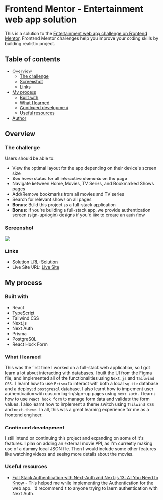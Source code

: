# Frontend Mentor - Entertainment web app solution

This is a solution to the [Entertainment web app challenge on Frontend Mentor](https://www.frontendmentor.io/challenges/entertainment-web-app-J-UhgAW1X). Frontend Mentor challenges help you improve your coding skills by building realistic project.

## Table of contents

- [Overview](#overview)
  - [The challenge](#the-challenge)
  - [Screenshot](#screenshot)
  - [Links](#links)
- [My process](#my-process)
  - [Built with](#built-with)
  - [What I learned](#what-i-learned)
  - [Continued development](#continued-development)
  - [Useful resources](#useful-resources)
- [Author](#author)


## Overview

### The challenge

Users should be able to:

- View the optimal layout for the app depending on their device's screen size
- See hover states for all interactive elements on the page
- Navigate between Home, Movies, TV Series, and Bookmarked Shows pages
- Add/Remove bookmarks from all movies and TV series
- Search for relevant shows on all pages
- **Bonus**: Build this project as a full-stack application
- **Bonus**: If you're building a full-stack app, we provide authentication screen (sign-up/login) designs if you'd like to create an auth flow

### Screenshot

![](https://github.com/victorcodess/flixify/assets/84178696/e988a0e7-cd95-4f9f-a45f-a9293c850133)



### Links

- Solution URL: [Solution](https://your-solution-url.com)
- Live Site URL: [Live Site](https://flixify.victorwilliams.me)

## My process

### Built with

- React
- TypeScript
- Tailwind CSS
- Next.js
- Next Auth
- Prisma
- PostgreSQL
- React Hook Form

### What I learned

This was the first time I worked on a full-stack web application, so I got learn a lot about interacting with databases. I built the UI from the Figma file, and implemented all of the functionalities using ```Next.js``` and ```Tailwind CSS.``` I learnt how to use ```Prisma``` to interact with both a local ```sqlite``` database and a deployed ```postgresql``` database. I also learnt how to implement user authentication with custom log-in/sign-up pages using ```next auth.``` I learnt how to use ```react hook form``` to manage form data and validate the form values. I also learnt how to implement a theme switch using ```Tailwind CSS``` and ```next-theme.``` In all, this was a great learning experience for me as a frontend engineer.

### Continued development

I still intend on continuing this project and expanding on some of it's features. I plan on adding an external movie API, as I'm currently making use of a dummy local JSON file. Then I would include some other features like watching videos and seeing more details about the movies.

### Useful resources

- [Full Stack Authentication with Next-Auth and Next.js 13: All You Need to Know](https://www.youtube.com/watch?v=0eu4_lLFkGk&t=527s) - This helped me while implementing the Authentication for the web app. I'd recommend it to anyone trying to laern authentication with Next Auth.



